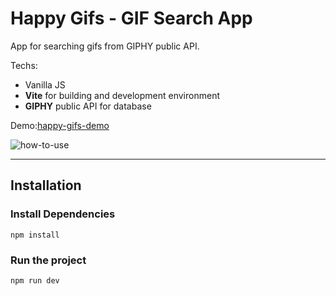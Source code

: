 # Happy Gifs - GIF Search App  

App for searching gifs from GIPHY public API.

Techs:
- Vanilla JS
- **Vite** for building and development environment
- **GIPHY** public API for database 

Demo:[happy-gifs-demo](https://happy-gifs.vercel.app/)

![how-to-use](https://media.giphy.com/media/M9WwBPTYW5eCAsGYSL/giphy.gif)

---

## Installation

### Install Dependencies

```
npm install
```

### Run the project

```
npm run dev
```



